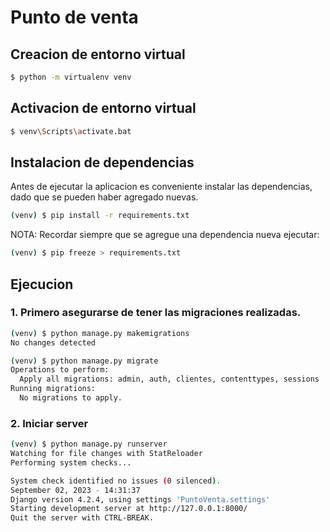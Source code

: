 # Punto de venta

## Creacion de entorno virtual
``` bash
$ python -m virtualenv venv
```

## Activacion de entorno virtual
``` bash
$ venv\Scripts\activate.bat
```

## Instalacion de dependencias
Antes de ejecutar la aplicacion es conveniente instalar las dependencias, dado que se pueden haber agregado nuevas.

``` bash
(venv) $ pip install -r requirements.txt
```

NOTA: Recordar siempre que se agregue una dependencia nueva ejecutar:
```bash
(venv) $ pip freeze > requirements.txt
```

## Ejecucion
### 1. Primero asegurarse de tener las migraciones realizadas.
```bash
(venv) $ python manage.py makemigrations
No changes detected

(venv) $ python manage.py migrate
Operations to perform:
  Apply all migrations: admin, auth, clientes, contenttypes, sessions
Running migrations:
  No migrations to apply.
```

### 2. Iniciar server
```bash
(venv) $ python manage.py runserver
Watching for file changes with StatReloader
Performing system checks...

System check identified no issues (0 silenced).
September 02, 2023 - 14:31:37
Django version 4.2.4, using settings 'PuntoVenta.settings'
Starting development server at http://127.0.0.1:8000/
Quit the server with CTRL-BREAK.
```